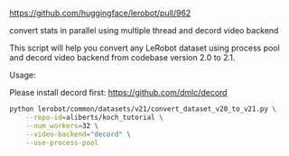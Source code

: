 https://github.com/huggingface/lerobot/pull/962

convert stats in parallel using multiple thread and decord video backend

This script will help you convert any LeRobot dataset using process pool and decord video backend 
from codebase version 2.0 to 2.1.

Usage:

Please install decord first: https://github.com/dmlc/decord

```bash
python lerobot/common/datasets/v21/convert_dataset_v20_to_v21.py \
    --repo-id=aliberts/koch_tutorial \
    --num_workers=32 \
    --video-backend="decord" \
    --use-process-pool
```